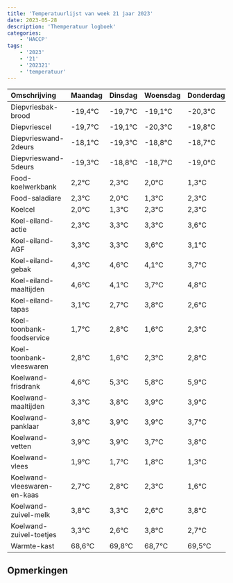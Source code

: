 ```yaml
---
title: 'Temperatuurlijst van week 21 jaar 2023'
date: 2023-05-28
description: 'Themperatuur logboek'
categories:
    - 'HACCP'
tags:
    - '2023'
    - '21'
    - '202321'
    - 'temperatuur'
---
```

|Omschrijving|Maandag|Dinsdag|Woensdag|Donderdag|Vrijdag|Zaterdag|Zondag|
|:---|:---|:---|:---|:---|:---|:---|:---|
|Diepvriesbak-brood|-19,4°C|-19,7°C|-19,1°C|-20,3°C|-19,8°C|-19,7°C|-20,0°C|
|Diepvriescel|-19,7°C|-19,1°C|-20,3°C|-19,8°C|-19,7°C|-20,0°C|-20,7°C|
|Diepvrieswand-2deurs|-18,1°C|-19,3°C|-18,8°C|-18,7°C|-19,0°C|-19,7°C|-18,7°C|
|Diepvrieswand-5deurs|-19,3°C|-18,8°C|-18,7°C|-19,0°C|-19,7°C|-18,7°C|-18,7°C|
|Food-koelwerkbank|2,2°C|2,3°C|2,0°C|1,3°C|2,3°C|2,3°C|2,6°C|
|Food-saladiare|2,3°C|2,0°C|1,3°C|2,3°C|2,3°C|2,6°C|2,1°C|
|Koelcel|2,0°C|1,3°C|2,3°C|2,3°C|2,6°C|2,1°C|1,7°C|
|Koel-eiland-actie|2,3°C|3,3°C|3,3°C|3,6°C|3,1°C|2,7°C|3,8°C|
|Koel-eiland-AGF|3,3°C|3,3°C|3,6°C|3,1°C|2,7°C|3,8°C|2,6°C|
|Koel-eiland-gebak|4,3°C|4,6°C|4,1°C|3,7°C|4,8°C|3,6°C|4,3°C|
|Koel-eiland-maaltijden|4,6°C|4,1°C|3,7°C|4,8°C|3,6°C|4,3°C|4,8°C|
|Koel-eiland-tapas|3,1°C|2,7°C|3,8°C|2,6°C|3,3°C|3,8°C|3,9°C|
|Koel-toonbank-foodservice|1,7°C|2,8°C|1,6°C|2,3°C|2,8°C|2,9°C|2,9°C|
|Koel-toonbank-vleeswaren|2,8°C|1,6°C|2,3°C|2,8°C|2,9°C|2,9°C|2,7°C|
|Koelwand-frisdrank|4,6°C|5,3°C|5,8°C|5,9°C|5,9°C|5,7°C|5,8°C|
|Koelwand-maaltijden|3,3°C|3,8°C|3,9°C|3,9°C|3,7°C|3,8°C|3,3°C|
|Koelwand-panklaar|3,8°C|3,9°C|3,9°C|3,7°C|3,8°C|3,3°C|2,6°C|
|Koelwand-vetten|3,9°C|3,9°C|3,7°C|3,8°C|3,3°C|2,6°C|3,8°C|
|Koelwand-vlees|1,9°C|1,7°C|1,8°C|1,3°C|0,6°C|1,8°C|0,7°C|
|Koelwand-vleeswaren-en-kaas|2,7°C|2,8°C|2,3°C|1,6°C|2,8°C|1,7°C|2,5°C|
|Koelwand-zuivel-melk|3,8°C|3,3°C|2,6°C|3,8°C|2,7°C|3,5°C|3,1°C|
|Koelwand-zuivel-toetjes|3,3°C|2,6°C|3,8°C|2,7°C|3,5°C|3,1°C|3,6°C|
|Warmte-kast|68,6°C|69,8°C|68,7°C|69,5°C|69,1°C|69,6°C|69,9°C|

## Opmerkingen


